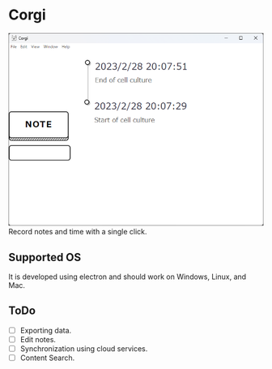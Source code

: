 # Corgi
![screenshot](images/screenshot.png)
Record notes and time with a single click.

## Supported OS
It is developed using electron and should work on Windows, Linux, and Mac.

## ToDo

- [ ] Exporting data.
- [ ] Edit notes.
- [ ] Synchronization using cloud services.
- [ ] Content Search.
